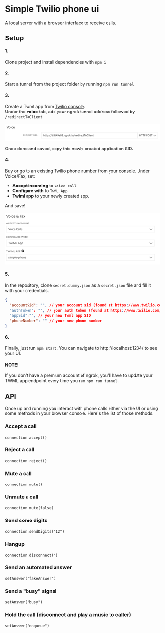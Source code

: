 # Simple Twilio phone ui

A local server with a browser interface to receive calls.


## Setup

#### 1.
Clone project and install dependencies with `npm i`
#### 2.
Start a tunnel from the project folder by running `npm run tunnel`
#### 3.
Create a Twml app from [Twilio console](https://www.twilio.com/console/voice/twiml/apps).  
Under the **voice** tab, add your ngrok tunnel address followed by `/redirectToClient`

![Set voice endpoint](https://github.com/raffaele-abramini/simple-twilio-phone-ui/blob/master/docs/images/twml-app.png "Set TWML app")
 
 Once done and saved, copy this newly created application SID.
 
#### 4.
Buy or go to an existing Twilio phone number from your [console](https://www.twilio.com/console/phone-numbers/incoming). Under Voice/Fax, set:
- **Accept incoming** to `voice call`
- **Configure with** to `TwML App`
- **Twiml app** to your newly created app.

And save!

![Configure phone number](https://github.com/raffaele-abramini/simple-twilio-phone-ui/blob/master/docs/images/phone-number.png "Configure number")


#### 5.
In the repository, clone `secret.dummy.json` as a `secret.json` file and fill it with your credentials.
```json
{
  "accountSid": "", // your account sid (found at https://www.twilio.com/console)
  "authToken": "", // your auth token (found at https://www.twilio.com/console)
  "appSid":"", // your new Twml app SID
  "phoneNumber": "" // your new phone number
}
```


#### 6.

Finally, just run `npm start`. You can navigate to http://localhost:1234/ to see your UI.


#### NOTE!

If you don't have a premium account of ngrok, you'll have to update your TWML app endpoint every time you run `npm run tunnel`.


## API

Once up and running you interact with phone calls either via the UI or using some methods in your browser console.
Here's the list of those methods.

### Accept a call
`connection.accept()`
  
### Reject a call
`connection.reject()`

### Mute a call
`connection.mute()`  

### Unmute a call
`connection.mute(false)`  

### Send some digits
`connection.sendDigits("12")`

### Hangup
`connection.disconnect(")`  

### Send an automated answer
`setAnswer("fakeAnswer")`

### Send a "busy" signal
`setAnswer("busy")`

### Hold the call (disconnect and play a music to caller)
`setAnswer("enqueue")`